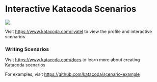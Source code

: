 # Interactive Katacoda Scenarios

[![](http://shields.katacoda.com/katacoda/ilyatel/count.svg)](https://www.katacoda.com/ilyatel "Get your profile on Katacoda.com")

Visit https://www.katacoda.com/ilyatel to view the profile and interactive scenarios

### Writing Scenarios
Visit https://www.katacoda.com/docs to learn more about creating Katacoda scenarios

For examples, visit https://github.com/katacoda/scenario-example
